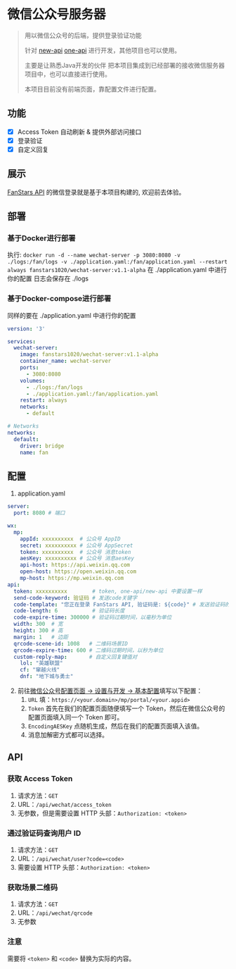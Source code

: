 # 微信公众号服务器
> 用以微信公众号的后端，提供登录验证功能
> 
> 针对 [new-api](https://github.com/Calcium-Ion/new-api) [one-api](https://github.com/songquanpeng/one-api) 进行开发，其他项目也可以使用。
> 
> 主要是让熟悉Java开发的伙伴 把本项目集成到已经部署的接收微信服务器项目中，也可以直接进行使用。
> 
> 本项目目前没有前端页面，靠配置文件进行配置。

## 功能
+ [x] Access Token 自动刷新 & 提供外部访问接口
+ [x] 登录验证
+ [x] 自定义回复

## 展示
[FanStars API](https://api.fanstars.cn) 的微信登录就是基于本项目构建的, 欢迎前去体验。

## 部署
### 基于Docker进行部署
执行: `docker run -d --name wechat-server -p 3080:8080 -v ./logs:/fan/logs -v ./application.yaml:/fan/application.yaml --restart always fanstars1020/wechat-server:v1.1-alpha`
在 ./application.yaml 中进行你的配置
日志会保存在 ./logs 

### 基于Docker-compose进行部署
同样的要在 ./application.yaml 中进行你的配置
```yaml
version: '3'

services:
  wechat-server:
    image: fanstars1020/wechat-server:v1.1-alpha
    container_name: wechat-server
    ports:
      - 3080:8080
    volumes:
      - ./logs:/fan/logs
      - ./application.yaml:/fan/application.yaml
    restart: always
    networks:
      - default

# Networks
networks:
  default:
    driver: bridge
    name: fan
```

## 配置
1. application.yaml
```yaml
server:
  port: 8080 # 端口

wx:
  mp:
    appId: xxxxxxxxxx  # 公众号 AppID
    secret: xxxxxxxxxx # 公众号 AppSecret
    token: xxxxxxxxxx  # 公众号 消息token
    aesKey: xxxxxxxxxx # 公众号 消息aesKey
    api-host: https://api.weixin.qq.com
    open-host: https://open.weixin.qq.com
    mp-host: https://mp.weixin.qq.com
api:
  token: xxxxxxxxxx        # token, one-api/new-api 中要设置一样
  send-code-keyword: 验证码 # 发送code关键字
  code-template: "您正在登录 FanStars API, 验证码是: ${code}" # 发送验证码的模板
  code-length: 6           # 验证码长度
  code-expire-time: 300000 # 验证码过期时间，以毫秒为单位
  width: 300  # 宽
  height: 300 # 高
  margin: 1   # 边距
  qrcode-scene-id: 1008   # 二维码场景ID
  qrcode-expire-time: 600 # 二维码过期时间，以秒为单位
  custom-reply-map:       # 自定义回复键值对
    lol: "英雄联盟"
    cf: "窜越火线"
    dnf: "地下城与勇士"
```
2. 前往[微信公众号配置页面 -> 设置与开发 -> 基本配置](https://mp.weixin.qq.com/)填写以下配置：
    1. `URL` 填：`https://<your.domain>/mp/portal/<your.appid>`
    2. `Token` 首先在我们的配置页面随便填写一个 Token，然后在微信公众号的配置页面填入同一个 Token 即可。
    3. `EncodingAESKey` 点随机生成，然后在我们的配置页面填入该值。
    4. 消息加解密方式都可以选择。

## API
### 获取 Access Token
1. 请求方法：`GET`
2. URL：`/api/wechat/access_token`
3. 无参数，但是需要设置 HTTP 头部：`Authorization: <token>`

### 通过验证码查询用户 ID
1. 请求方法：`GET`
2. URL：`/api/wechat/user?code=<code>`
3. 需要设置 HTTP 头部：`Authorization: <token>`

### 获取场景二维码
1. 请求方法：`GET`
2. URL：`/api/wechat/qrcode`
3. 无参数

### 注意
需要将 `<token>` 和 `<code>` 替换为实际的内容。